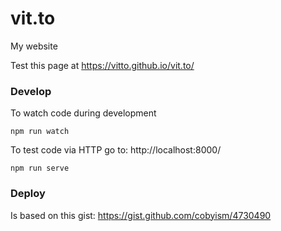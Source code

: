 # vit.to
My website


Test this page at https://vitto.github.io/vit.to/

### Develop

To watch code during development

```
npm run watch
```

To test code via HTTP go to: http://localhost:8000/

```
npm run serve
```

### Deploy

Is based on this gist:
https://gist.github.com/cobyism/4730490

